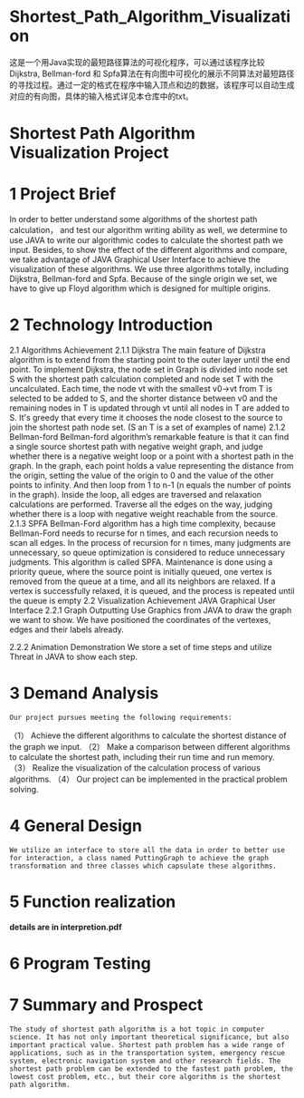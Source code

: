 # Shortest_Path_Algorithm_Visualization
这是一个用Java实现的最短路径算法的可视化程序，可以通过该程序比较 Dijkstra, Bellman-ford 和 Spfa算法在有向图中可视化的展示不同算法对最短路径的寻找过程。通过一定的格式在程序中输入顶点和边的数据，该程序可以自动生成对应的有向图，具体的输入格式详见本仓库中的txt。
# Shortest Path Algorithm Visualization Project
# 1 Project Brief
In order to better understand some algorithms of the shortest path calculation， and test our algorithm writing ability as well, we determine to use JAVA to write our algorithmic codes to calculate the shortest path we input. Besides, to show the effect of the different algorithms and compare, we take advantage of JAVA Graphical User Interface to achieve the visualization of these algorithms. 
	We use three algorithms totally, including Dijkstra, Bellman-ford and Spfa. Because of the single origin we set, we have to give up Floyd algorithm which is designed for multiple origins.

# 2 Technology Introduction
2.1 Algorithms Achievement
2.1.1 Dijkstra
	The main feature of Dijkstra algorithm is to extend from the starting point to the outer layer until the end point.
	To implement Dijkstra, the node set in Graph is divided into node set S with the shortest path calculation completed and node set T with the uncalculated. Each time, the node vt with the smallest v0->vt from T is selected to be added to S, and the shorter distance between v0 and the remaining nodes in T is updated through vt until all nodes in T are added to S. It's greedy that every time it chooses the node closest to the source to join the shortest path node set. (S an T is a set of examples of name)
2.1.2 Bellman-ford
	Bellman-ford algorithm’s remarkable feature is that it can find a single source shortest path with negative weight graph, and judge whether there is a negative weight loop or a point with a shortest path in the graph. 
	In the graph, each point holds a value representing the distance from the origin, setting the value of the origin to 0 and the value of the other points to infinity. And then loop from 1 to n-1 (n equals the number of points in the graph). Inside the loop, all edges are traversed and relaxation calculations are performed. Traverse all the edges on the way, judging whether there is a loop with negative weight reachable from the source. 
2.1.3 SPFA
	Bellman-Ford algorithm has a high time complexity, because Bellman-Ford needs to recurse for n times, and each recursion needs to scan all edges. In the process of recursion for n times, many judgments are unnecessary, so queue optimization is considered to reduce unnecessary judgments. This algorithm is called SPFA. Maintenance is done using a priority queue, where the source point is initially queued, one vertex is removed from the queue at a time, and all its neighbors are relaxed. If a vertex is successfully relaxed, it is queued, and the process is repeated until the queue is empty
2.2 Visualization Achievement
	JAVA Graphical User Interface
2.2.1 Graph Outputting
	Use Graphics from JAVA to draw the graph we want to show. We have positioned the coordinates of the vertexes, edges and their labels already. 

2.2.2 Animation Demonstration
	We store a set of time steps and utilize Threat in JAVA to show each step.

# 3 Demand Analysis
	Our project pursues meeting the following requirements:
（1）	Achieve the different algorithms to calculate the shortest distance of the graph we input.
（2）	Make a comparison between different algorithms to calculate the shortest path, including their run time and run memory.
（3）	Realize the visualization of the calculation process of various algorithms.
（4）	Our project can be implemented in the practical problem solving.

# 4 General Design
	We utilize an interface to store all the data in order to better use for interaction, a class named PuttingGraph to achieve the graph transformation and three classes which capsulate these algorithms. 

# 5 Function realization
  **details are in interpretion.pdf**

# 6 Program Testing
 
# 7 Summary and Prospect
	The study of shortest path algorithm is a hot topic in computer science. It has not only important theoretical significance, but also important practical value. Shortest path problem has a wide range of applications, such as in the transportation system, emergency rescue system, electronic navigation system and other research fields. The shortest path problem can be extended to the fastest path problem, the lowest cost problem, etc., but their core algorithm is the shortest path algorithm.
